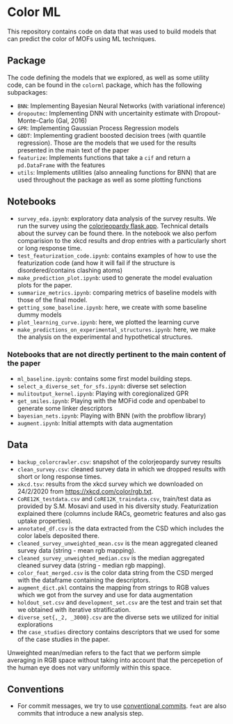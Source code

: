# Color ML

This repository contains code on data that was used to build models that can predict the color of MOFs using ML techniques.

## Package

The code defining the models that we explored, as well as some utility code, can be found in the `colorml` package, which has the following subpackages:

- `BNN`: Implementing Bayesian Neural Networks (with variational inference)
- `dropoutmc`: Implementing DNN with uncertainity estimate with Dropout-Monte-Carlo (Gal, 2016)
- `GPR`: Implementing Gaussian Process Regression models
- `GBDT`: Implementing gradient boosted decision trees (with quantile regression). Those are the models that we used for the results presented in the main text of the paper
- `featurize`: Implements functions that take a `cif` and return a `pd.DataFrame` with the features
- `utils`: Implements utilities (also annealing functions for BNN) that are used throughout the package as well as some plotting functions

## Notebooks

- `survey_eda.ipynb`: exploratory data analysis of the survey results. We run the survey using the [colorjeopardy flask app](https://github.com/kjappelbaum/colorjeopardy). Technical details about the survey can be found there. In the notebook we also perfom comparision to the xkcd results and drop entries with a particularly short or long response time.
- `test_featurization_code.ipynb`: contains examples of how to use the featurization code (and how it will fail if the structure is disordered/contains clashing atoms)
- `make_prediction_plot.ipynb`: used to generate the model evaluation plots for the paper.
- `summarize_metrics.ipynb`: comparing metrics of baseline models with those of the final model.
- `getting_some_baseline.ipynb`: here, we create with some baseline dummy models
- `plot_learning_curve.ipynb`: here, we plotted the learning curve
- `make_predictions_on_experimental_structures.ipynb`: here, we make the analysis on the experimental and hypothetical structures.

### Notebooks that are not directly pertinent to the main content of the paper

- `ml_baseline.ipynb`: contains some first model building steps.
- `select_a_diverse_set_for_sfs.ipynb`: diverse set selection
- `mulitoutput_kernel.ipynb`: Playing with coregionalized GPR
- `get_smiles.ipynb`: Playing with the MOFid code and openbabel to generate some linker descriptors
- `bayesian_nets.ipynb`: Playing with BNN (with the probflow library)
- `augment.ipynb`: Initial attempts with data augmentation

## Data

- `backup_colorcrawler.csv`: snapshot of the colorjeopardy survey results
- `clean_survey.csv`: cleaned survey data in which we dropped results with short or long response times.
- `xkcd.tsv`: results from the xkcd survey which we downloaded on 24/2/2020 from https://xkcd.com/color/rgb.txt.
- `CoRE12K_testdata.csv` and `CoRE12K_traindata.csv`, train/test data as provided by S.M. Mosavi and used in his diversity study. Featurization explained there (columns include RACs, geometric features and also gas uptake properties).
- `annotated_df.csv` is the data extracted from the CSD which includes the color labels deposited there.
- `cleaned_survey_unweighted_mean.csv` is the mean aggregated cleaned survey data (string - mean rgb mapping).
- `cleaned_survey_unweighted_median.csv` is the median aggregated cleaned survey data (string - median rgb mapping).
- `color_feat_merged.csv` is the color data string from the CSD merged with the dataframe containing the descriptors.
- `augment_dict.pkl` contains the mapping from strings to RGB values which we got from the survey and use for data augmentation
- `holdout_set.csv` and `development_set.csv` are the test and train set that we obtained with iterative stratification.
- `diverse_set{,_2, _3000}.csv` are the diverse sets we utilized for initial explorations
- the `case_studies` directory contains descriptors that we used for some of the case studies in the paper.

Unweighted mean/median refers to the fact that we perform simple averaging in RGB space without taking into account that the percepetion of the human eye does not vary uniformly within this space.

## Conventions

- For commit messages, we try to use [conventional commits](https://www.conventionalcommits.org/en/v1.0.0-beta.2/). `feat` are also commits that introduce a new analysis step.
